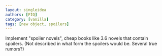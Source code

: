 ```yaml
---
layout: singleidea
authors: [FIQ]
category: [vanilla]
tags: [new object, spoilers]
---
```

Implement "spoiler novels", cheap books like 3.6 novels that contain spoilers. (Not described in what form the spoilers would be. Several true rumors?)
